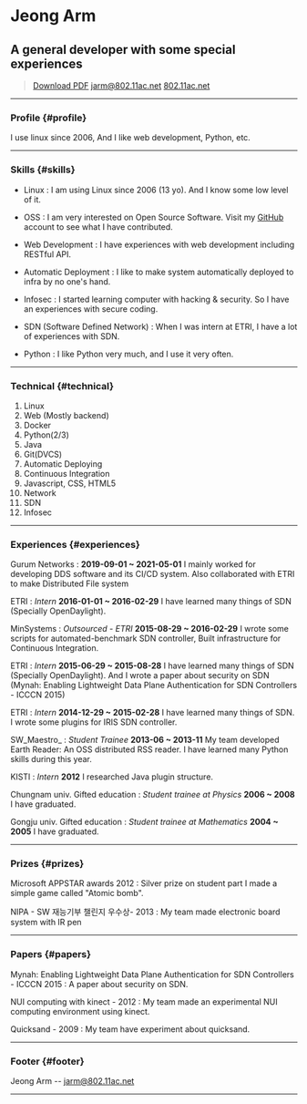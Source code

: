 # Jeong Arm
## A general developer with some special experiences

> [Download PDF](resume.pdf)
> [jarm@802.11ac.net](mailto:jarm+iamspambot@802.11ac.net)
> [802.11ac.net](https://802.11ac.net)

------

### Profile {#profile}

I use linux since 2006, And I like web development, Python, etc.


------

### Skills {#skills}

* Linux
  : I am using Linux since 2006 (13 yo). And I know some low level of it.

* OSS
  : I am very interested on Open Source Software. Visit my [GitHub](https://github.com/Tribela) account to see what I have contributed.

* Web Development
  : I have experiences with web development including RESTful API.

* Automatic Deployment
  : I like to make system automatically deployed to infra by no one's hand.

* Infosec
  : I started learning computer with hacking & security. So I have an experiences with secure coding.

* SDN (Software Defined Network)
  : When I was intern at ETRI, I have a lot of experiences with SDN.

* Python
  : I like Python very much, and I use it very often.


-------

### Technical {#technical}

1. Linux
1. Web (Mostly backend)
1. Docker
1. Python(2/3)
1. Java
1. Git(DVCS)
1. Automatic Deploying
1. Continuous Integration
1. Javascript, CSS, HTML5
1. Network
1. SDN
1. Infosec

------

### Experiences {#experiences}

Gurum Networks
: __2019-09-01 ~ 2021-05-01__
  I mainly worked for developing DDS software and its CI/CD system.
  Also collaborated with ETRI to make Distributed File system

ETRI
: *Intern*
  __2016-01-01 ~ 2016-02-29__
  I have learned many things of SDN (Specially OpenDaylight).

MinSystems
: *Outsourced - ETRI*
  __2015-08-29 ~ 2016-02-29__
  I wrote some scripts for automated-benchmark SDN controller, Built infrastructure for Continuous Integration.

ETRI
: *Intern*
  __2015-06-29 ~ 2015-08-28__
  I have learned many things of SDN (Specially OpenDaylight).
  And I wrote a paper about security on SDN (Mynah: Enabling Lightweight Data Plane Authentication for SDN Controllers - ICCCN 2015)

ETRI
: *Intern*
  __2014-12-29 ~ 2015-02-28__
  I have learned many things of SDN.
  I wrote some plugins for IRIS SDN controller.

SW_Maestro_
: *Student Trainee*
  __2013-06 ~ 2013-11__
  My team developed Earth Reader: An OSS distributed RSS reader.
  I have learned many Python skills during this year.

KISTI
: *Intern*
  __2012__
  I researched Java plugin structure.

Chungnam univ. Gifted education
: *Student trainee at Physics*
  __2006 ~ 2008__
  I have graduated.

Gongju univ. Gifted education
: *Student trainee at Mathematics*
  __2004 ~ 2005__
  I have graduated.

------

### Prizes {#prizes}

Microsoft APPSTAR awards 2012
: Silver prize on student part
  I made a simple game called "Atomic bomb".

NIPA - SW 재능기부 챌린지 우수상- 2013
: My team made electronic board system with IR pen

------

### Papers {#papers}

Mynah: Enabling Lightweight Data Plane Authentication for SDN Controllers - ICCCN 2015
: A paper about security on SDN.

NUI computing with kinect - 2012
: My team made an experimental NUI computing environment using kinect.

Quicksand - 2009
: My team have experiment about quicksand.

------

### Footer {#footer}

Jeong Arm -- [jarm@802.11ac.net](mailto:jarm+iamspambot@802.11ac.net)

------
